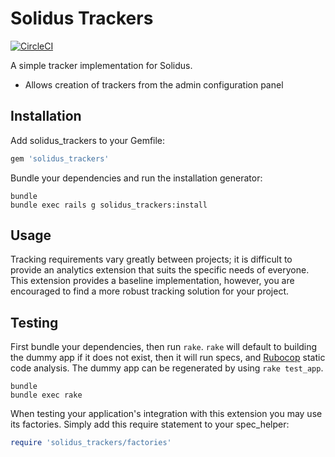Solidus Trackers
==============

[![CircleCI](https://circleci.com/gh/solidusio-contrib/solidus_trackers.svg?style=svg)](https://circleci.com/gh/solidusio-contrib/solidus_trackers)

A simple tracker implementation for Solidus.
- Allows creation of trackers from the admin configuration panel

Installation
------------

Add solidus_trackers to your Gemfile:

```ruby
gem 'solidus_trackers'
```

Bundle your dependencies and run the installation generator:

```shell
bundle
bundle exec rails g solidus_trackers:install
```

Usage
-------

Tracking requirements vary greatly between projects; it is difficult to provide an analytics extension that suits the specific needs of everyone.
This extension provides a baseline implementation, however, you are encouraged to find a more robust tracking solution for your project.

Testing
-------

First bundle your dependencies, then run `rake`. `rake` will default to building the dummy app if it does not exist, then it will run specs, and [Rubocop](https://github.com/bbatsov/rubocop) static code analysis. The dummy app can be regenerated by using `rake test_app`.

```shell
bundle
bundle exec rake
```

When testing your application's integration with this extension you may use its factories.
Simply add this require statement to your spec_helper:

```ruby
require 'solidus_trackers/factories'
```

